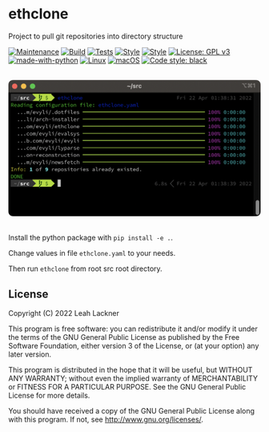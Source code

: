 # ethclone
Project to pull git repositories into directory structure

[![Maintenance](https://img.shields.io/badge/Maintained%3F-yes-green.svg)](https://GitHub.com/evyli/ethclone/graphs/commit-activity)
[![Build](https://github.com/evyli/ethclone/workflows/Build/badge.svg)](https://github.com/evyli/ethclone/actions/workflows/build.yml)
[![Tests](https://github.com/evyli/ethclone/workflows/Tests/badge.svg)](https://github.com/evyli/ethclone/actions/workflows/tests.yml)
[![Style](https://github.com/evyli/ethclone/workflows/Style/badge.svg)](https://github.com/evyli/ethclone/actions/workflows/style.yml)
[![Style](https://github.com/evyli/ethclone/workflows/Analysis/badge.svg)](https://github.com/evyli/ethclone/actions/workflows/analysis.yml)
[![License: GPL v3](https://img.shields.io/badge/License-GPLv3-blue.svg)](https://www.gnu.org/licenses/gpl-3.0)
[![made-with-python](https://img.shields.io/badge/Made%20with-Python-1f425f.svg)](https://www.python.org/)
[![Linux](https://svgshare.com/i/Zhy.svg)](https://svgshare.com/i/Zhy.svg)
[![macOS](https://svgshare.com/i/ZjP.svg)](https://svgshare.com/i/ZjP.svg)
[![Code style: black](https://img.shields.io/badge/code%20style-black-000000.svg)](https://github.com/psf/black)

<br/>
<div align="center">
    <img src="/img/ethclone_iterm2.png" width="600px"</img> 
</div>
<br/>

Install the python package with `pip install -e .`.

Change values in file `ethclone.yaml` to your needs.

Then run `ethclone` from root src root directory.

## License
Copyright (C)  2022 Leah Lackner

This program is free software: you can redistribute it and/or modify
it under the terms of the GNU General Public License as published by
the Free Software Foundation, either version 3 of the License, or
(at your option) any later version.

This program is distributed in the hope that it will be useful,
but WITHOUT ANY WARRANTY; without even the implied warranty of
MERCHANTABILITY or FITNESS FOR A PARTICULAR PURPOSE.  See the
GNU General Public License for more details.

You should have received a copy of the GNU General Public License
along with this program.  If not, see <http://www.gnu.org/licenses/>.
